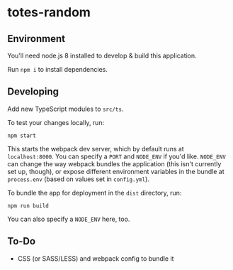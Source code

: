 # totes-random


## Environment

You'll need node.js 8 installed to develop & build this application.

Run `npm i` to install dependencies.


## Developing

Add new TypeScript modules to `src/ts`.

To test your changes locally, run:

```
npm start
```

This starts the webpack dev server, which by default runs at `localhost:8000`. You can specify a `PORT` and `NODE_ENV` if you'd like. `NODE_ENV` can change the way webpack bundles the application (this isn't currently set up, though), or expose different environment variables in the bundle at `process.env` (based on values set in `config.yml`).

To bundle the app for deployment in the `dist` directory, run:

```
npm run build
```

You can also specify a `NODE_ENV` here, too.


## To-Do

- CSS (or SASS/LESS) and webpack config to bundle it
